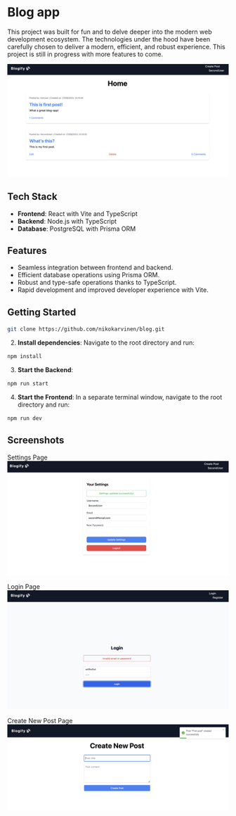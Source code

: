 # Blog app

This project was built for fun and to delve deeper into the modern web development ecosystem. The technologies under the hood have been carefully chosen to deliver a modern, efficient, and robust experience. This project is still in progress with more features to come.

![frontpage](./images/front.jpg)

## Tech Stack

- **Frontend**: React with Vite and TypeScript
- **Backend**: Node.js with TypeScript
- **Database**: PostgreSQL with Prisma ORM

## Features

- Seamless integration between frontend and backend.
- Efficient database operations using Prisma ORM.
- Robust and type-safe operations thanks to TypeScript.
- Rapid development and improved developer experience with Vite.

## Getting Started

```bash
git clone https://github.com/nikokarvinen/blog.git
```

2. **Install dependencies**:
   Navigate to the root directory and run:

```bash
npm install
```

3. **Start the Backend**:

```bash
npm run start
```

4. **Start the Frontend**:
   In a separate terminal window, navigate to the root directory and run:

```bash
npm run dev
```

## Screenshots

Settings Page
![settings](./images/settings1.jpg)

Login Page
![login](./images/login.jpg)

Create New Post Page
![newpost](./images/post1.jpg)
